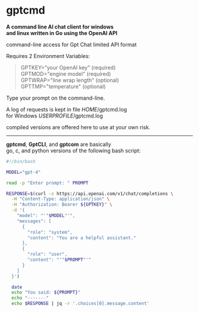 
# gptcmd
**A command line AI chat client for windows  
and linux written in Go using the OpenAI API**


command-line access for Gpt Chat limited API format

 Requires 2 Environment Variables:  
>   GPTKEY="your OpenAI key" (required)  
    GPTMOD="engine model" (required)  
    GPTWRAP="line wrap length" (optional)  
    GPTTMP="temperature" (optional)  

Type your prompt on the command-line.

A log of requests is kept in file _HOME_/gptcmd.log  
for Windows _USERPROFILE_/gptcmd.log

compiled versions are offered here to use at your own risk.

---
**gptcmd**, **GptCLI**, and **gptcom** are basically  
go, c, and python versions of the following bash script:

```bash
#!/bin/bash

MODEL="gpt-4"

read -p "Enter prompt: " PROMPT

RESPONSE=$(curl -s https://api.openai.com/v1/chat/completions \
  -H "Content-Type: application/json" \
  -H "Authorization: Bearer ${GPTKEY}" \
  -d '{
    "model": "'"$MODEL"'",
    "messages": [
      {
        "role": "system",
        "content": "You are a helpful assistant."
      },
      {
        "role": "user",
        "content": "'"$PROMPT"'"
      }
    ]
  }')

  date
  echo "You said: ${PROMPT}"
  echo "-------"
  echo $RESPONSE | jq -r '.choices[0].message.content'
```


